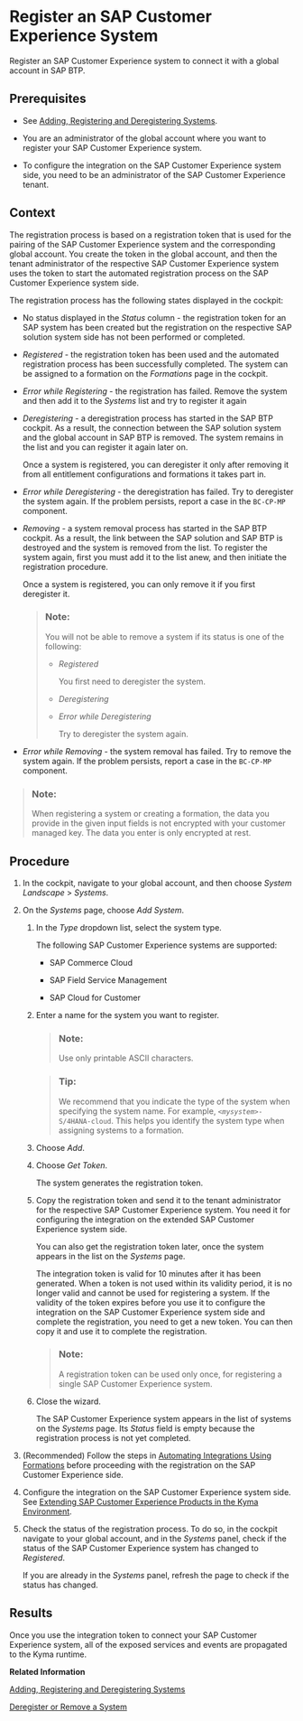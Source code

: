 <!-- loio1582d723f3814d30beba5fc0daa0bb0d -->

# Register an SAP Customer Experience System

Register an SAP Customer Experience system to connect it with a global account in SAP BTP.



<a name="loio1582d723f3814d30beba5fc0daa0bb0d__prereq_l4m_s5b_fhb"/>

## Prerequisites

-   See [Adding, Registering and Deregistering Systems](adding-registering-and-deregistering-systems-2ffdaff.md).

-   You are an administrator of the global account where you want to register your SAP Customer Experience system.

-   To configure the integration on the SAP Customer Experience system side, you need to be an administrator of the SAP Customer Experience tenant.




## Context

The registration process is based on a registration token that is used for the pairing of the SAP Customer Experience system and the corresponding global account. You create the token in the global account, and then the tenant administrator of the respective SAP Customer Experience system uses the token to start the automated registration process on the SAP Customer Experience system side.

The registration process has the following states displayed in the cockpit:

-   No status displayed in the *Status* column - the registration token for an SAP system has been created but the registration on the respective SAP solution system side has not been performed or completed.

-   *Registered* - the registration token has been used and the automated registration process has been successfully completed. The system can be assigned to a formation on the *Formations* page in the cockpit.
-   *Error while Registering* - the registration has failed. Remove the system and then add it to the *Systems* list and try to register it again
-   *Deregistering* - а deregistration process has started in the SAP BTP cockpit. As a result, the connection between the SAP solution system and the global account in SAP BTP is removed. The system remains in the list and you can register it again later on.

    Once a system is registered, you can deregister it only after removing it from all entitlement configurations and formations it takes part in.

-   *Error while Deregistering* - the deregistration has failed. Try to deregister the system again. If the problem persists, report a case in the `BC-CP-MP` component.
-   *Removing* - a system removal process has started in the SAP BTP cockpit. As a result, the link between the SAP solution and SAP BTP is destroyed and the system is removed from the list. To register the system again, first you must add it to the list anew, and then initiate the registration procedure.

    Once a system is registered, you can only remove it if you first deregister it.

    > ### Note:  
    > You will not be able to remove a system if its status is one of the following:
    > 
    > -   *Registered*
    > 
    >     You first need to deregister the system.
    > 
    > -   *Deregistering*
    > 
    > -   *Error while Deregistering*
    > 
    >     Try to deregister the system again.

-   *Error while Removing* - the system removal has failed. Try to remove the system again. If the problem persists, report a case in the `BC-CP-MP` component.

> ### Note:  
> When registering a system or creating a formation, the data you provide in the given input fields is not encrypted with your customer managed key. The data you enter is only encrypted at rest.



## Procedure

1.  In the cockpit, navigate to your global account, and then choose *System Landscape* \> *Systems*.

2.  On the *Systems* page, choose *Add System*.

    1.  In the *Type* dropdown list, select the system type.

        The following SAP Customer Experience systems are supported:

        -   SAP Commerce Cloud

        -   SAP Field Service Management

        -   SAP Cloud for Customer


    2.  Enter a name for the system you want to register.

        > ### Note:  
        > Use only printable ASCII characters.

        > ### Tip:  
        > We recommend that you indicate the type of the system when specifying the system name. For example, <code><i class="varname">&lt;mysystem&gt;</i>-S/4HANA-cloud</code>. This helps you identify the system type when assigning systems to a formation.

    3.  Choose *Add*.

    4.  Choose *Get Token*.

        The system generates the registration token.

    5.  Copy the registration token and send it to the tenant administrator for the respective SAP Customer Experience system. You need it for configuring the integration on the extended SAP Customer Experience system side.

        You can also get the registration token later, once the system appears in the list on the *Systems* page.

        The integration token is valid for 10 minutes after it has been generated. When a token is not used within its validity period, it is no longer valid and cannot be used for registering a system. If the validity of the token expires before you use it to configure the integration on the SAP Customer Experience system side and complete the registration, you need to get a new token. You can then copy it and use it to complete the registration.

        > ### Note:  
        > A registration token can be used only once, for registering a single SAP Customer Experience system.

    6.  Close the wizard.

        The SAP Customer Experience system appears in the list of systems on the *Systems* page. Its *Status* field is empty because the registration process is not yet completed.


3.  \(Recommended\) Follow the steps in [Automating Integrations Using Formations](automating-integrations-using-formations-68b04fa.md) before proceeding with the registration on the SAP Customer Experience side.

4.  Configure the integration on the SAP Customer Experience system side. See [Extending SAP Customer Experience Products in the Kyma Environment](extending-sap-customer-experience-products-in-the-kyma-environment-83df31a.md).

5.  Check the status of the registration process. To do so, in the cockpit navigate to your global account, and in the *Systems* panel, check if the status of the SAP Customer Experience system has changed to *Registered*.

    If you are already in the *Systems* panel, refresh the page to check if the status has changed.




<a name="loio1582d723f3814d30beba5fc0daa0bb0d__result_tsf_ygb_clb"/>

## Results

Once you use the integration token to connect your SAP Customer Experience system, all of the exposed services and events are propagated to the Kyma runtime.

**Related Information**  


[Adding, Registering and Deregistering Systems](adding-registering-and-deregistering-systems-2ffdaff.md "To connect an SAP system with a global account in SAP BTP, you need to register the system. You can also add and work with a third-party systems.")

[Deregister or Removе a System](deregister-or-remov-a-system-0c6f498.md "When you no longer need the system to be paired with your global account, you can deregister or remove it depending on its status.")

